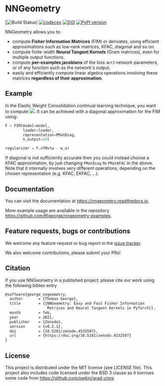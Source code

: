 # NNGeometry

[![Build Status](https://github.com/tfjgeorge/nngeometry/actions/workflows/nngeometry.yml/badge.svg)] [![codecov](https://codecov.io/gh/tfjgeorge/nngeometry/branch/master/graph/badge.svg)](https://codecov.io/gh/tfjgeorge/nngeometry) [![DOI](https://zenodo.org/badge/208082966.svg)](https://zenodo.org/badge/latestdoi/208082966) [![PyPI version](https://badge.fury.io/py/nngeometry.svg)](https://badge.fury.io/py/nngeometry)



NNGeometry allows you to:
 - compute **Fisher Information Matrices** (FIM) or derivates, using efficient approximations such as low-rank matrices, KFAC, diagonal and so on.
 - compute finite-width **Neural Tangent Kernels** (Gram matrices), even for multiple output functions.
 - compute **per-examples jacobians** of the loss w.r.t network parameters, or of any function such as the network's output.
 - easily and efficiently compute linear algebra operations involving these matrices **regardless of their approximation**.

## Example

In the Elastic Weight Consolidation continual learning technique, you want to compute <img src="https://render.githubusercontent.com/render/math?math=\left(\mathbf{w}-\mathbf{w}_{A}\right)^{\top}F\left(\mathbf{w}-\mathbf{w}_{A}\right)">. It can be achieved with a diagonal approximation for the FIM using: 
```python
F = FIM(model=model,
        loader=loader,
        representation=PMatDiag,
        n_output=10)

regularizer = F.vTMv(w - w_a)
```
If diagonal is not sufficiently accurate then you could instead choose a KFAC approximation, by just changing `PMatDiag` to `PMatKFAC` in the above. Note that it internally involves very different operations, depending on the chosen representation (e.g. KFAC, EKFAC, ...).

## Documentation

You can visit the documentation at https://nngeometry.readthedocs.io.

More example usage are available in the repository https://github.com/tfjgeorge/nngeometry-examples.

## Feature requests, bugs or contributions

We welcome any feature request or bug report in the [issue tracker](https://github.com/tfjgeorge/nngeometry/issues).

We also welcome contributions, please submit your PRs!

## Citation

If you use NNGeometry in a published project, please cite our work using the following bibtex entry

```tex
@software{george_nngeometry,
  author       = {Thomas George},
  title        = {{NNGeometry: Easy and Fast Fisher Information 
                   Matrices and Neural Tangent Kernels in PyTorch}},
  month        = feb,
  year         = 2021,
  publisher    = {Zenodo},
  version      = {v0.2.1},
  doi          = {10.5281/zenodo.4532597},
  url          = {https://doi.org/10.5281/zenodo.4532597}
}
```

## License

This project is distributed under the MIT license (see LICENSE file).
This project also includes code licensed under the BSD 3 clause as it borrows some code from https://github.com/owkin/grad-cnns.
